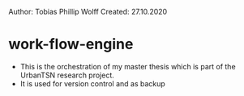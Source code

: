 Author:   Tobias Phillip Wolff
Created:  27.10.2020

# work-flow-engine
- This is the orchestration of my master thesis which is part of the UrbanTSN research project.
- It is used for version control and as backup
